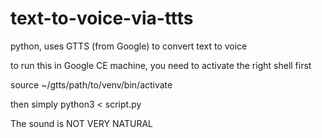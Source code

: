 # text-to-voice-via-ttts
python, uses GTTS (from Google) to convert text to voice

to run this in Google CE machine, you need to activate the right shell first

source ~/gtts/path/to/venv/bin/activate

then simply 
python3 < script.py

The sound is NOT VERY NATURAL